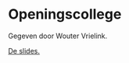 # Openingscollege

Gegeven door Wouter Vrielink.

[De slides.](/course/lectures/10%20problemen/Programmeertheorie_college1.pdf)
